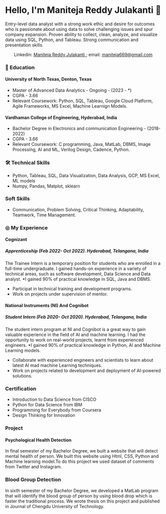 # Hello, I'm Maniteja Reddy Julakanti 👋
Entry-level data analyst with a strong work ethic and desire for outcomes who is passionate about using data to solve challenging issues and spur company expansion. Proven ability to collect, clean, analyze, and visualize data using SQL, Python, and Tableau. Strong communication and presentation skills.

<p align='center'>  
   Linkedin: <a href="https://www.linkedin.com/in/maniteja-reddy/"> 
       Maniteja Reddy Julakanti
   </a>;
   email: <a href='mailto:maniteja669@gmail.com'>maniteja669@gmail.com</a>
</p>


### 📖 Education

#### University of North Texas, Denton, Texas
- Master of Advanced Data Analytics - Ongoing - (2023 - *)
- CGPA - 3.66
- Relevant Coursework: Python, SQL, Tableau, Google Cloud Platform, Agile Frameworks, MS Excel, Machine Learnign Models.

#### Vardhaman College of Engineering, Hyderabad, India
- Bachelor Degree in Electronics and communication Engineering - (2018-2022)
-  CGPA - 3.66
-  Relevant Coursework: C programming, Java, MatLab, DBMS, Image Processing, AI and ML, Verilog Design, Cadence, Python.  


### 🛠 Technical Skills
*   Python, Tableau, SQL, Data Visualization, Data Analysis, GCP, MS Excel, ML models
*   Numpy, Pandas, Matplot, sklearn
  
###  Soft Skills
* Communication, Problem Solving, Critical Thinking, Adaptability, Teamwork, Time Management.

### ◎ My Experience 
#### Cognizant 
##### Apprenticeship (Feb 2022- Oct 2022). Hyderabad, Telangana, India
The Trainee Intern is a temporary position for students who are enrolled in a full-time undergraduate. I gained hands-on experience in a variety of technical areas, such as software development, Data Science and Data analyst.
   *I gained 90% of practical knowledge in SQL, Java and DBMS.
   * Participat in technical training and development programs.
   * Work on projects under supervision of mentor.

#### National Instruments (NI) And Cognibot
##### Student Intern (Feb 2020- Oct 2020). Hyderabad, Telangana, India
The student intern program at NI and Cognibot is a great way to gain valuable experience in the field of AI and machine learning. I had the opportunity to work on real-world projects, learnt from experienced engineers.
*I gained 90% of practical knowledge in Python, AI and Machine Learning models.
* Collaborate with experienced engineers and scientists to learn about latest AI mad machine Learning techniques.
*  Work on projects related to development and deployment of AI-powered solutions.

### Certification
* Introduction to Data Science from CISCO
* Python for Data Science from IBM
* Programming for Everybody from Coursera
* Design Thinking for Innovation
### Project
#### Psychological Health Detection
In final semester of my Bachelor Degree, we built a website that will detect mental health of person. We built this website using Html, CSS, Python and Machine learning model.To do this project we used dataset of comments from Twitter and Instagram.
### Blood Group Detection
In sixth semester of my Bachelor Degree, we developed a MatLab program that will identify the blood group of person by using blood drop which is faster the traditional process. We wrote thesis on this project and published in Journal of Chengdu University of Technology.

